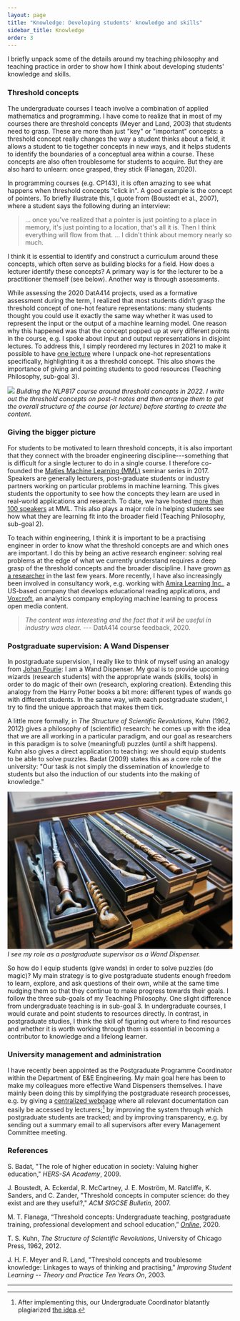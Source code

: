 ```yaml
---
layout: page
title: "Knowledge: Developing students' knowledge and skills"
sidebar_title: Knowledge
order: 3
---
```


I briefly unpack some of the details around my teaching philosophy and teaching practice in order to show how I think about developing students' knowledge and skills.

### Threshold concepts

The undergraduate courses I teach involve a combination of applied mathematics and programming. I have come to realize that in most of my courses there are threshold concepts (Meyer and Land, 2003) that students need to grasp. These are more than just "key" or "important" concepts: a threshold concept really changes the way a student thinks about a field, it allows a student to tie together concepts in new ways, and it helps students to identify the boundaries of a conceptual area within a course. These concepts are also often troublesome for students to acquire. But they are also hard to unlearn: once grasped, they stick (Flanagan, 2020).

In programming courses (e.g. CP143), it is often amazing to see what happens when threshold concepts "click in". A good example is the concept of pointers. To briefly illustrate this, I quote from (Boustedt et al., 2007), where a student says the following during an interview:

> ... once you've realized that a pointer is just pointing to a place in memory, it's just pointing to a location, that's all it is. Then I think everything will flow from that. ... I didn't think about memory nearly so much.

I think  it is essential to identify and construct a curriculum around these concepts, which often serve as building blocks for a field. How does a lecturer identify these concepts? A primary way is for the lecturer to be a practitioner themself (see below). Another way is through assessments.

While assessing the 2020 DatA414 projects, used as a formative assessment during the term, I realized that most students didn't grasp the threshold concept of one-hot feature representations: many students thought you could use it exactly the same way whether it was used to represent the input or the output of a machine learning model. One reason why this happened was that the concept popped up at very different points in the course, e.g. I spoke about input and output representations in disjoint lectures. To address this, I simply reordered my lectures in 2021 to make it possible to have [one lecture](https://youtu.be/AoZdxBqw9n0&list=PLmZlBIcArwhNSvaKyVSoIEq0ewNX9KTC4) where I unpack one-hot representations specifically, highlighting it as a threshold concept. This also shows the importance of giving and pointing students to good resources (Teaching Philosophy, sub-goal 3).

![](/fig/20220518_075838.jpg)
*Building the NLP817 course around threshold concepts in 2022. I write out the threshold concepts on post-it notes and then arrange them to get the overall structure of the course (or lecture) before starting to create the content.*

### Giving the bigger picture

For students to be motivated to learn threshold concepts, it is also important that they connect with the broader engineering discipline---something that is difficult for a single lecturer to do in a single course. I therefore co-founded the [Maties Machine Learning (MML)](https://mml.sun.ac.za/) seminar series in 2017. Speakers are generally lecturers, post-graduate students or industry partners working on particular problems in machine learning. This gives students the opportunity to see how the concepts they learn are used in real-world applications and research. To date, we have hosted [more than 100 speakers](https://mml.sun.ac.za/talks) at MML. This also plays a major role in helping students see how what they are learning fit into the broader field (Teaching Philosophy, sub-goal 2).

To teach within engineering, I think it is important to be a practising engineer in order to know what the threshold concepts are and which ones are important. I do this by being an active research engineer: solving real problems at the edge of what we currently understand requires a deep grasp of the threshold concepts and the broader discipline. I have grown [as a researcher](https://scholar.google.com/citations?user=F3dhs4kAAAAJ) in the last few years. More recently, I have also increasingly been involved in consultancy work, e.g. working with [Amira Learning Inc.](https://www.amiralearning.com), a US-based company that develops educational reading applications, and [Voxcroft](https://www.voxcroft.com/), an analytics company employing machine learning to process open media content.

> *The content was interesting and the fact that it will be useful in industry was clear.* --- DatA414 course feedback, 2020.

### Postgraduate supervision: A Wand Dispenser

In postgraduate supervision, I really like to think of myself using an analogy from [Johan Fourie](https://www.johanfourie.com/teaching/): I am a Wand Dispenser. My goal is to provide upcoming wizards (research students) with the appropriate wands (skills, tools) in order to do magic of their own (research, exploring creation). Extending this analogy from the Harry Potter books a bit more: different types of wands go with different students. In the same way, with each postgraduate student, I try to find the unique approach that makes them tick.

A little more formally, in *The Structure of Scientific Revolutions*, Kuhn (1962, 2012) gives a philosophy of (scientific) research: he comes up with the idea that we are all working in a particular paradigm, and our goal as researchers in this paradigm is to solve (meaningful) puzzles (until a shift happens). Kuhn also gives a direct application to teaching: we should equip students to be able to solve puzzles. Badat (2009) states this as a core role of the university: "Our task is not simply the dissemination of knowledge to students but also the induction of our students into the making of knowledge."

![](/fig/wands.jpeg)
*I see my role as a postgraduate supervisor as a Wand Dispenser.*

So how do I equip students (give wands) in order to solve puzzles (do magic)? My main strategy is to give postgraduate students enough freedom to learn, explore, and ask questions of their own, while at the same time nudging them so that they continue to make progress towards their goals. I follow the three sub-goals of my Teaching Philosophy. One slight difference from undergraduate teaching is in sub-goal 3. In undergraduate courses, I would curate and point students to resources directly. In contrast, in postgraduate studies, I think the skill of figuring out where to find resources and whether it is worth working through them is essential in becoming a contributor to knowledge and a lifelong learner.

### University management and administration

I have recently been appointed as the Postgraduate Programme Coordinator within the Department of E&E Engineering. My main goal here has been to make my colleagues more effective Wand Dispensers themselves. I have mainly been doing this by simplifying the postgraduate research processes, e.g. by giving a [centralized webpage](https://eepostgrads.sun.ac.za/) where all relevant documentation can easily be accessed by lecturers;[^1] by improving the system through which postgraduate students are tracked; and by improving transparency, e.g. by sending out a summary email to all supervisors after every Management Committee meeting.

### References

S. Badat, "The role of higher education in society: Valuing higher education," *HERS-SA Academy*, 2009.

J. Boustedt, A. Eckerdal, R. McCartney, J. E. Moström, M. Ratcliffe, K. Sanders, and C. Zander, "Threshold concepts in computer science: do they exist and are they useful?," *ACM SIGCSE Bulletin*, 2007.

M. T. Flanaga, “Threshold concepts: Undergraduate teaching, postgraduate training, professional development and school education,” [*Online*](https://www.ee.ucl.ac.uk/~mflanaga/thresholds.html), 2020.

T. S. Kuhn, *The Structure of Scientific Revolutions*, University of Chicago Press, 1962, 2012.

J. H. F. Meyer and R. Land, "Threshold concepts and troublesome knowledge: Linkages to ways of thinking and practising," *Improving Student Learning -- Theory and Practice Ten Years On*, 2003.

* * *

[^1]: After implementing this, our Undergraduate Coordinator blatantly plagiarized [the idea](https://eeundergrads.sun.ac.za/).